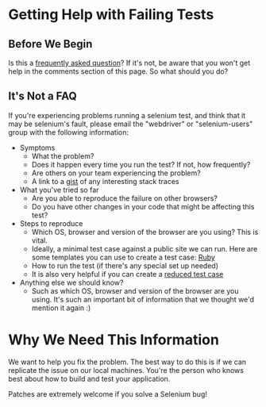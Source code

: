 # Getting Help with Failing Tests #

## Before We Begin ##

Is this a [frequently asked question](FrequentlyAskedQuestions.md)? If it's not, be aware that you won't get help in the comments section of this page. So what should you do?

## It's Not a FAQ ##

If you're experiencing problems running a selenium test, and think that it may be selenium's fault, please email the "webdriver" or "selenium-users" group with the following information:

  * Symptoms
    * What the problem?
    * Does it happen every time you run the test?  If not, how frequently?
    * Are others on your team experiencing the problem?
    * A link to a [gist](http://gist.github.com/) of any interesting stack traces
  * What you've tried so far
    * Are you able to reproduce the failure on other browsers?
    * Do you have other changes in your code that might be affecting this test?
  * Steps to reproduce
    * Which OS, browser and version of the browser are you using? This is vital.
    * Ideally, a minimal test case against a public site we can run. Here are some templates you can use to create a test case: [Ruby](https://gist.github.com/1024843)
    * How to run the test (if there's any special set up needed)
    * It is also very helpful if you can create a [reduced test case](http://www.webkit.org/quality/reduction.html)
  * Anything else we should know?
    * Such as which OS, browser and version of the browser are you using. It's such an important bit of information that we thought we'd mention it again :)
# Why We Need This Information #

We want to help you fix the problem. The best way to do this is if we can replicate the issue on our local machines. You're the person who knows best about how to build and test your application.

Patches are extremely welcome if you solve a Selenium bug!